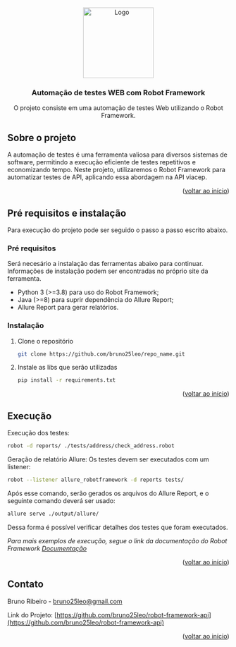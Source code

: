 
<!-- Improved compatibility of voltar ao início
 link: See: https://github.com/othneildrew/Best-README-Template/pull/73 -->
<a id="readme-top"></a>
<!--
*** Thanks for checking out the Best-README-Template. If you have a suggestion
*** that would make this better, please fork the repo and create a pull request
*** or simply open an issue with the tag "enhancement".
*** Don't forget to give the project a star!
*** Thanks again! Now go create something AMAZING! :D
-->


<!-- PROJECT LOGO -->
<br />
<div align="center">
  <a href="https://upload.wikimedia.org/wikipedia/commons/e/e4/Robot-framework-logo.png">
    <img src="https://upload.wikimedia.org/wikipedia/commons/e/e4/Robot-framework-logo.png" alt="Logo" width="160" height="160">
  </a>

<h3 align="center">Automação de testes WEB com Robot Framework</h3>

  <p align="center">
   O projeto consiste em uma automação de testes Web utilizando o Robot Framework.
    <br />
  </p>
</div>



<!-- ABOUT THE PROJECT -->
## Sobre o projeto

A automação de testes é uma ferramenta valiosa para diversos sistemas de software, permitindo a execução eficiente de testes repetitivos e economizando tempo. Neste projeto, utilizaremos o Robot Framework para automatizar testes de API, aplicando essa abordagem na API viacep.


<p align="right">(<a href="#readme-top">voltar ao início</a>)</p>



<!-- GETTING STARTED -->
## Pré requisitos e instalação

Para execução do projeto pode ser seguido o passo a passo escrito abaixo.

### Pré requisitos

Será necesário a instalação das ferramentas abaixo para continuar. Informações de instalação podem ser encontradas no próprio site da ferramenta.
* Python 3 (>=3.8) para uso do Robot Framework;
* Java (>=8) para suprir dependência do Allure Report;
* Allure Report para gerar relatórios.

### Instalação

1. Clone o repositório
   ```sh
   git clone https://github.com/bruno25leo/repo_name.git
   ```
2. Instale as libs que serão utilizadas
   ```sh
   pip install -r requirements.txt
   ```

<p align="right">(<a href="#readme-top">voltar ao início</a>)</p>



<!-- USAGE EXAMPLES -->
## Execução

Execução dos testes:
   ```sh
   robot -d reports/ ./tests/address/check_address.robot
   ```

Geração de relatório Allure:
Os testes devem ser executados com um listener:
   ```sh
   robot --listener allure_robotframework -d reports tests/
   ```
Após esse comando, serão gerados os arquivos do Allure Report, e o seguinte comando deverá ser usado:
   ```sh
   allure serve ./output/allure/
   ```
Dessa forma é possível verificar detalhes dos testes que foram executados.

_Para mais exemplos de execução, segue o link da documentação do Robot Framework [Documentação](https://docs.robotframework.org/)_

<p align="right">(<a href="#readme-top">voltar ao início</a>)</p>


<!-- CONTACT -->
## Contato

Bruno Ribeiro - bruno25leo@gmail.com

Link do Projeto: [https://github.com/bruno25leo/robot-framework-api](https://github.com/bruno25leo/robot-framework-api)

<p align="right">(<a href="#readme-top">voltar ao início</a>)</p>
